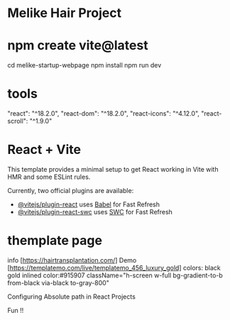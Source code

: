 # Melike Hair Project

# npm create vite@latest
cd melike-startup-webpage
npm install
npm run dev

# tools
"react": "^18.2.0",
"react-dom": "^18.2.0",
"react-icons": "^4.12.0",
"react-scroll": "^1.9.0"

# React + Vite

This template provides a minimal setup to get React working in Vite with HMR and some ESLint rules.

Currently, two official plugins are available:

- [@vitejs/plugin-react](https://github.com/vitejs/vite-plugin-react/blob/main/packages/plugin-react/README.md) uses [Babel](https://babeljs.io/) for Fast Refresh
- [@vitejs/plugin-react-swc](https://github.com/vitejs/vite-plugin-react-swc) uses [SWC](https://swc.rs/) for Fast Refresh

# themplate page
info [https://hairtransplantation.com/]
Demo [https://templatemo.com/live/templatemo_456_luxury_gold]
colors: black
gold inlined color:#915907
className="h-screen w-full bg-gradient-to-b from-black via-black to-gray-800"

Configuring Absolute path in React Projects

Fun !!